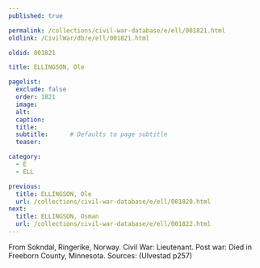 ```yaml
---
published: true

permalink: /collections/civil-war-database/e/ell/001821.html
oldlink: /CivilWar/db/e/ell/001821.html

oldid: 001821

title: ELLINGSON, Ole

pagelist:
  exclude: false
  order: 1821
  image: 
  alt:
  caption:
  title:
  subtitle:      # Defaults to page subtitle
  teaser:

category: 
  - E 
  - ELL

previous:
  title: ELLINGSON, Ole
  url: /collections/civil-war-database/e/ell/001820.html  
next:
  title: ELLINGSON, Osman
  url: /collections/civil-war-database/e/ell/001822.html   
---
```

From Sokndal, Ringerike, Norway. Civil War: Lieutenant. Post war: Died in Freeborn County, Minnesota. Sources: (Ulvestad p257)